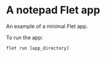 # A notepad Flet app

An example of a minimal Flet app.

To run the app:

```
flet run [app_directory]
```